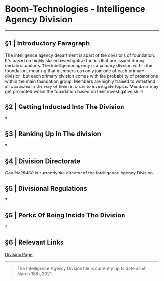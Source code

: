 # Boom-Technologies - Intelligence Agency Division

----------------------------------------------------------

## §1 | Introductory Paragraph
The intelligence agency department is apart of the divisions of foundation. It's based on highly skilled investigative tactics that are issued during certain situations. The intelligence agency is a primary division within the foundation, meaning that members can only join one of each primary division; but each primary division comes with the probability of promotions within the main foundation group. Members are highly trained to withstand all obstacles in the way of them in order to investigate topics. Members may get promoted within the foundation based on their investigative skills.
## §2 | Getting Inducted Into The Division
?
## §3 | Ranking Up In The division
?
## §4 | Division Directorate
*Coolkid25468* is currently the director of the Intelligence Agency Division.
## §5 | Divisional Regulations
?
## §5 | Perks Of Being Inside The Division
?
## §6 | Relevant Links
[Division Page](https://www.roblox.com/groups/4707753/BT-Intelligence-Agency)

----------------------------------------------------------

> The Intelligence Agency Divsion file is currently up to date as of March 18th, 2021.
